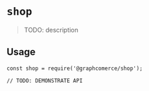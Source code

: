 # `shop`

> TODO: description

## Usage

```
const shop = require('@graphcomerce/shop');

// TODO: DEMONSTRATE API
```
